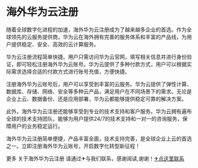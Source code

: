 # 海外华为云注册

随着全球数字化进程的加速，海外华为云注册成为了越来越多企业的首选。作为全球领先的云服务提供商，华为云在海外拥有完善的服务体系和丰富的产品线，为用户提供稳定、安全、高效的云计算服务。

华为云注册流程简单快捷。用户只需访问华为云官网，填写相关信息并进行身份验证，即可轻松注册海外华为云账号。华为云提供了多种付款方式，用户可以根据实际需求选择合适的付款方式进行账号充值，方便快捷。

注册海外华为云账号后，用户可以享受到丰富的云服务。华为云提供了弹性计算、数据库、存储、网络、安全等多种云产品，满足用户在不同场景下的需求。无论是企业上云、数据备份、还是应用部署，华为云都能够提供稳定可靠的解决方案。

此外，海外华为云注册还能够享受到专业的技术支持和客户服务。华为云拥有遍布全球的技术支持团队，能够为用户提供24/7的技术支持和一对一的咨询服务，保障用户的业务稳定运行。

海外华为云注册简单便捷，产品丰富全面，技术支持完善，是全球企业上云的首选之一。立即注册海外华为云账号，开启数字化转型新征程！

更多 关于海外华为云注册 请通过✈与我们联系，感谢阅读,谢谢！[✈点这里联系](https://ads.k02.cc)